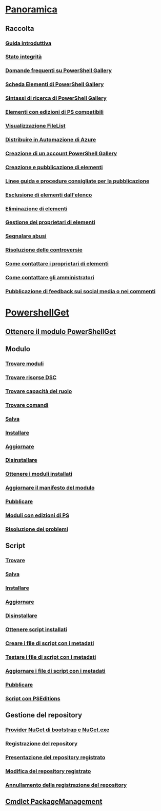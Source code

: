 # [Panoramica](readme.md)
## Raccolta
### [Guida introduttiva](psgallery/psgallery_gettingstarted.md)
### [Stato integrità](psgallery/psgallery_status.md)
### [Domande frequenti su PowerShell Gallery](psgallery/psgallery_faqs.md)
### [Scheda Elementi di PowerShell Gallery](psgallery/psgallery_items_tab.md)
### [Sintassi di ricerca di PowerShell Gallery](psgallery/psgallery_search_syntax.md)
### [Elementi con edizioni di PS compatibili](psgallery/psgallery_pseditions.md)
### [Visualizzazione FileList](psgallery/psgallery_filelist_feature.md)
### [Distribuire in Automazione di Azure](psgallery/psgallery_deploy_to_azure_automation.md)
### [Creazione di un account PowerShell Gallery](psgallery/psgallery_creating_an_account.md)
### [Creazione e pubblicazione di elementi](psgallery/Creating-and-Publishing-an-item.md)
### [Linee guida e procedure consigliate per la pubblicazione](psgallery/psgallery-PublishingGuidelines.md)
### [Esclusione di elementi dall'elenco](psgallery/psgallery_unlist_items.md)
### [Eliminazione di elementi](psgallery/Deleting-Items.md)
### [Gestione dei proprietari di elementi](psgallery/Managing-Item-Owners.md)
### [Segnalare abusi](psgallery/psgallery_report_abuse.md)
### [Risoluzione delle controversie](psgallery/psgallery_dispute_resolution.md)
### [Come contattare i proprietari di elementi](psgallery/psgallery_contacting_item_owners.md)
### [Come contattare gli amministratori](psgallery/psgallery_contacting_administrators.md)
### [Pubblicazione di feedback sui social media o nei commenti](psgallery/psgallery-SocialMediaFeedback.md)

# [PowershellGet](psget/overview.md)
## [Ottenere il modulo PowerShellGet](psget/get_psget_module.md)

## Modulo
### [Trovare moduli](psget/module/psget_find-module.md)
### [Trovare risorse DSC](psget/module/psget_find-dscresource.md)
### [Trovare capacità del ruolo](psget/module/psget_find-rolecapability.md)
### [Trovare comandi](psget/module/psget_find-command.md)
### [Salva](psget/module/psget_save-module.md)
### [Installare](psget/module/psget_install-module.md)
### [Aggiornare](psget/module/psget_update-module.md)
### [Disinstallare](psget/module/psget_uninstall-module.md)
### [Ottenere i moduli installati](psget/module/psget_get-installedmodule.md)
### [Aggiornare il manifesto del modulo](psget/module/psget_update-modulemanifest.md)
### [Pubblicare](psget/module/psget_publish-module.md)
### [Moduli con edizioni di PS](psget/module/modulewithpseditionsupport.md)
### [Risoluzione dei problemi](psget/psget_cmdlets_troubleshooting.md)

## Script
### [Trovare](psget/script/psget_find-script.md)
### [Salva](psget/script/psget_save-script.md)
### [Installare](psget/script/psget_install-script.md)
### [Aggiornare](psget/script/psget_update-script.md)
### [Disinstallare](psget/script/psget_uninstall-script.md)
### [Ottenere script installati](psget/script/psget_get-installedscript.md)
### [Creare i file di script con i metadati](psget/script/psget_new-scriptfileinfo.md)
### [Testare i file di script con i metadati](psget/script/psget_test-scriptfileinfo.md)
### [Aggiornare i file di script con i metadati](psget/script/psget_update-scriptfileinfo.md)
### [Pubblicare](psget/script/psget_publish-script.md)
### [Script con PSEditions](psget/script/scriptwithpseditionsupport.md)

## Gestione del repository
### [Provider NuGet di bootstrap e NuGet.exe](psget/repository/bootstrapping_nuget_proivder_and_exe.md)
### [Registrazione del repository](psget/repository/psget_register-psrepository.md)
### [Presentazione del repository registrato](psget/repository/psget_get-psrepository.md)
### [Modifica del repository registrato](psget/repository/psget_set-psrepository.md)
### [Annullamento della registrazione del repository](psget/repository/psget_unregister-psrepository.md)

## [Cmdlet PackageManagement](psget/oneget/PackageManagement_cmdlets.md)
